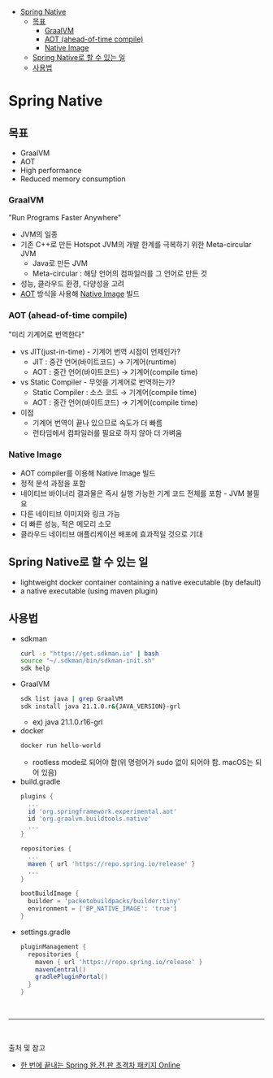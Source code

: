 - [Spring Native](#spring-native)
  - [목표](#목표)
    - [GraalVM](#graalvm)
    - [AOT (ahead-of-time compile)](#aot-ahead-of-time-compile)
    - [Native Image](#native-image)
  - [Spring Native로 할 수 있는 일](#spring-native로-할-수-있는-일)
  - [사용법](#사용법)

# Spring Native

## 목표
- GraalVM
- AOT
- High performance
- Reduced memory consumption

### GraalVM
"Run Programs Faster Anywhere"
- JVM의 일종
- 기존 C++로 만든 Hotspot JVM의 개발 한계를 극복하기 위한 Meta-circular JVM
  - Java로 만든 JVM
  - Meta-circular : 해당 언어의 컴파일러를 그 언어로 만든 것
- 성능, 클라우드 환경, 다양성을 고려
- [AOT](#aot-ahead-of-time-compile) 방식을 사용해 [Native Image](#native-image) 빌드

### AOT (ahead-of-time compile)
"미리 기계어로 번역한다"
- vs JIT(just-in-time) - 기계어 번역 시점이 언제인가?
  - JIT : 중간 언어(바이트코드) → 기계어(runtime)
  - AOT : 중간 언어(바이트코드) → 기계어(compile time)
- vs Static Compiler - 무엇을 기계어로 번역하는가?
  - Static Compiler : 소스 코드 → 기계어(compile time)
  - AOT : 중간 언어(바이트코드) → 기계어(compile time)
- 이점
  - 기계어 번역이 끝나 있으므로 속도가 더 빠름
  - 런타임에서 컴파일러를 필요로 하지 않아 더 가벼움

### Native Image
- AOT compiler를 이용해 Native Image 빌드
- 정적 분석 과정을 포함
- 네이티브 바이너리 결과물은 즉시 실행 가능한 기계 코드 전체를 포함 - JVM 불필요
- 다른 네이티브 이미지와 링크 가능
- 더 빠른 성능, 적은 메모리 소모
- 클라우드 네이티브 애플리케이션 배포에 효과적일 것으로 기대

## Spring Native로 할 수 있는 일
- lightweight docker container containing a native executable (by default)
- a native executable (using maven plugin)

## 사용법
- sdkman
  ```bash
  curl -s "https://get.sdkman.io" | bash
  source "~/.sdkman/bin/sdkman-init.sh"
  sdk help
  ```
- GraalVM
  ```bash
  sdk list java | grep GraalVM
  sdk install java 21.1.0.r&{JAVA_VERSION}-grl
  ```
  - ex) java 21.1.0.r16-grl
- docker
  ```bash
  docker run hello-world
  ```
  - rootless mode로 되어야 함(위 명령어가 sudo 없이 되어야 함. macOS는 되어 있음)
- build.gradle
  ```gradle
  plugins {
    ...
    id 'org.springframework.experimental.aot'
    id 'org.graalvm.buildtools.native'
    ...
  }

  repositories {
    ...
    maven { url 'https://repo.spring.io/release' }
    ...
  }

  bootBuildImage {
    builder = 'packetobuildpacks/builder:tiny'
    environment = ['BP_NATIVE_IMAGE': 'true']
  }
  ```
- settings.gradle
  ```gradle
  pluginManagement {
    repositories {
      maven { url 'https://repo.spring.io/release' }
      mavenCentral()
      gradlePluginPortal()
    }
  }
  ```

<br/>

---

<br/>

출처 및 참고
- [한 번에 끝내는 Spring 완.전.판 초격차 패키지 Online](https://fastcampus.co.kr/dev_online_spring)